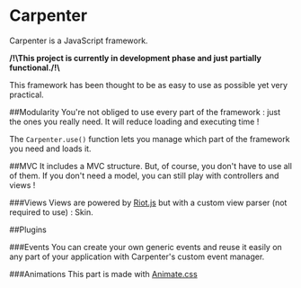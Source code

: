 # Carpenter
Carpenter is a JavaScript framework.

<b>/!\This project is currently in development phase and just partially functional./!\ </b>

This framework has been thought to be as easy to use as possible yet very practical. 


##Modularity
You're not obliged to use every part of the framework : just the ones you really need. It will reduce loading and executing time !

The `Carpenter.use()` function lets you manage which part of the framework you need and loads it.


##MVC
It includes a MVC structure. But, of course, you don't have to use all of them. If you don't need a model, you can still play with controllers and views !

###Views
Views are powered by <a href="http://riotjs.com/">Riot.js</a> but with a custom view parser (not required to use) : Skin.


##Plugins

###Events
You can create your own generic events and reuse it easily on any part of your application with Carpenter's custom event manager.

###Animations
This part is made with <a href="https://daneden.github.io/animate.css/">Animate.css</a>
